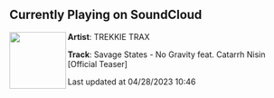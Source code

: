 ## Currently Playing on SoundCloud

[<img align="left" width="100" src="https://i1.sndcdn.com/artworks-Xkz9y4Vh60x3u9f7-VhteAw-t500x500.jpg">](https://soundcloud.com/trekkie-trax/savage-states-no-gravity-feat-catarrh-nisin-official-teaser)

**Artist**: TREKKIE TRAX 

**Track**: Savage States - No Gravity feat. Catarrh Nisin [Official Teaser]

Last updated at 04/28/2023 10:46
